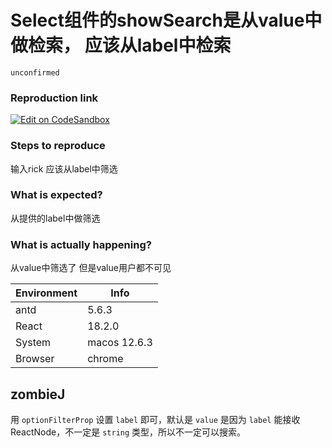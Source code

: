 # Select组件的showSearch是从value中做检索， 应该从label中检索

`unconfirmed`

### Reproduction link

[![Edit on CodeSandbox](https://codesandbox.io/static/img/play-codesandbox.svg)](https://codesandbox.io/s/biao-qian-antd-5-6-3-forked-kv43f2?file=/demo.tsx:58-64)

### Steps to reproduce

输入rick 应该从label中筛选

### What is expected?

从提供的label中做筛选

### What is actually happening?

从value中筛选了 但是value用户都不可见

| Environment | Info         |
| ----------- | ------------ |
| antd        | 5.6.3        |
| React       | 18.2.0       |
| System      | macos 12.6.3 |
| Browser     | chrome       |

<!-- generated by ant-design-issue-helper. DO NOT REMOVE -->

## zombieJ

用 `optionFilterProp` 设置 `label` 即可，默认是 `value` 是因为 `label` 能接收 ReactNode，不一定是 `string` 类型，所以不一定可以搜索。
